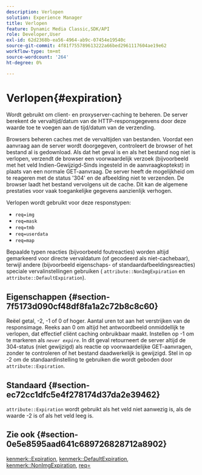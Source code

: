 ```yaml
---
description: Verlopen
solution: Experience Manager
title: Verlopen
feature: Dynamic Media Classic,SDK/API
role: Developer,User
exl-id: 62d2368b-ea56-4964-ab9c-07454e19540c
source-git-commit: 4f81f755789613222a66bed2961117604ae19e62
workflow-type: tm+mt
source-wordcount: '264'
ht-degree: 0%

---
```


# Verlopen{#expiration}

Wordt gebruikt om client- en proxyserver-caching te beheren. De server berekent de vervaltijd/datum van de HTTP-responsgegevens door deze waarde toe te voegen aan de tijd/datum van de verzending.

Browsers beheren caches met de vervaltijden van bestanden. Voordat een aanvraag aan de server wordt doorgegeven, controleert de browser of het bestand al is gedownload. Als dat het geval is en als het bestand nog niet is verlopen, verzendt de browser een voorwaardelijk verzoek (bijvoorbeeld met het veld Indien-Gewijzigd-Sinds ingesteld in de aanvraagkoptekst) in plaats van een normale GET-aanvraag. De server heeft de mogelijkheid om te reageren met de status &#39;304&#39; en de afbeelding niet te verzenden. De browser laadt het bestand vervolgens uit de cache. Dit kan de algemene prestaties voor vaak toegankelijke gegevens aanzienlijk verhogen.

Verlopen wordt gebruikt voor deze responstypen:

* `req=img`
* `req=mask`
* `req=tmb`
* `req=userdata`
* `req=map`

Bepaalde typen reacties (bijvoorbeeld foutreacties) worden altijd gemarkeerd voor directe vervaldatum (of gecodeerd als niet-cachebaar), terwijl andere (bijvoorbeeld eigenschaps- of standaardafbeeldingsreacties) speciale vervalinstellingen gebruiken ( `attribute::NonImgExpiration` en `attribute::DefaultExpiration`).

## Eigenschappen {#section-7f5173d090cf48df8fa1a2c72b8c8c60}

Reëel getal, -2, -1 of 0 of hoger. Aantal uren tot aan het verstrijken van de responsimage. Reeks aan 0 om altijd het antwoordbeeld onmiddellijk te verlopen, dat effectief cliënt caching onbruikbaar maakt. Instellen op -1 om te markeren als *`never expire`*. In dit geval retourneert de server altijd de 304-status (niet gewijzigd) als reactie op voorwaardelijke GET-aanvragen, zonder te controleren of het bestand daadwerkelijk is gewijzigd. Stel in op -2 om de standaardinstelling te gebruiken die wordt geboden door `attribute::Expiration`.

## Standaard {#section-ec72cc1dfc5e4f278174d37da2e39462}

`attribute::Expiration` wordt gebruikt als het veld niet aanwezig is, als de waarde -2 is of als het veld leeg is.

## Zie ook {#section-0e5e8595aad641c689726828712a8902}

[kenmerk::Expiration](../../../../../../is-api/image-catalog/image-serving-api-ref/c-image-catalog-reference/c-attributes-reference/r-expiration.md#reference-a0bf4686425d4e00b8014c4950fb62b7), [kenmerk::DefaultExpiration](../../../../../../is-api/image-catalog/image-serving-api-ref/c-image-catalog-reference/c-attributes-reference/r-defaultexpiration.md#reference-0526166fab654fceb243b75d1ea4f0cf), [kenmerk::NonImgExpiration](../../../../../../is-api/image-catalog/image-serving-api-ref/c-image-catalog-reference/c-attributes-reference/r-nonimgexpiration.md#reference-a8066cd0d24b4ea98100ade4821f1f9d), [req=](../../../../../../is-api/http-ref/image-serving-api-ref/c-http-protocol-reference/c-command-reference/r-req/r-req.md#reference-907cdb4a97034db7ad94695f25552e76)
